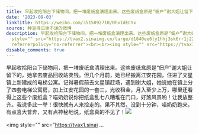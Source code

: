```yaml
---
title: 早起收拾阳台下储物间，把一堆废纸盒清理出来。这些废纸盒原是“佃户”谢大姐让留下的，她拿去废品回收站卖钱。但几个月前，她已经搬离江安花园，住进了文星镇上...
date: '2023-09-03'
linkTitle: https://weibo.com/3515092710/NhxIdECYx
source: 种豆得瓜谢不谦的微博
description: 早起收拾阳台下储物间，把一堆废纸盒清理出来。这些废纸盒原是“佃户”谢大姐让留下的，她拿去废品回收站卖钱。但几个月前，她已经搬离江安花园，住进了文星镇上新建成的电梯公寓。记得暑假前去文星镇赶场，遇到谢大姐，她说她在镇上分了四套电梯公寓房，加上江安花园的一套三，光收租金，月入至少上万，哪里还看得上这些个废纸盒？喵奶奶说你把纸盒乱七八糟堆在门口，好煞风景哟！让我放整齐。我说多此一举！很快就有人来捡走的。果不其然，没到十分钟，喵奶奶跑来，有点喜大普奔，又有点神秘地说，纸盒真的不见了！<img
  style="" src="https://tvax2.sinaimg.cn/large/d1840ee6ly1hhj3sk6rr1j22eo37knpg.jpg"
  referrerpolicy="no-referrer"><br><br><img style="" src="https://tvax1.sinai ...
disable_comments: true
---
```

早起收拾阳台下储物间，把一堆废纸盒清理出来。这些废纸盒原是“佃户”谢大姐让留下的，她拿去废品回收站卖钱。但几个月前，她已经搬离江安花园，住进了文星镇上新建成的电梯公寓。记得暑假前去文星镇赶场，遇到谢大姐，她说她在镇上分了四套电梯公寓房，加上江安花园的一套三，光收租金，月入至少上万，哪里还看得上这些个废纸盒？喵奶奶说你把纸盒乱七八糟堆在门口，好煞风景哟！让我放整齐。我说多此一举！很快就有人来捡走的。果不其然，没到十分钟，喵奶奶跑来，有点喜大普奔，又有点神秘地说，纸盒真的不见了！<img style="" src="https://tvax2.sinaimg.cn/large/d1840ee6ly1hhj3sk6rr1j22eo37knpg.jpg" referrerpolicy="no-referrer"><br><br><img style="" src="https://tvax1.sinai ...